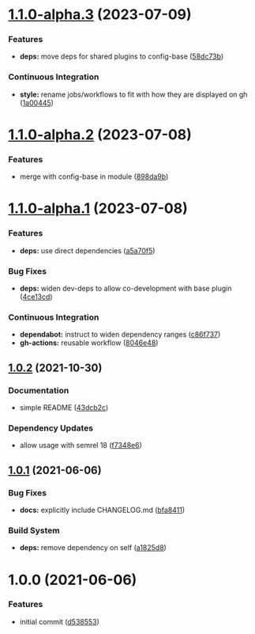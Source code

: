 # [1.1.0-alpha.3](https://github.com/gliech/semantic-release-config-github-npm/compare/v1.1.0-alpha.2...v1.1.0-alpha.3) (2023-07-09)


### Features

* **deps:** move deps for shared plugins to config-base ([58dc73b](https://github.com/gliech/semantic-release-config-github-npm/commit/58dc73bebd8b7c7c9058e0119e6e0b9dfe03eb2b))


### Continuous Integration

* **style:** rename jobs/workflows to fit with how they are displayed on gh ([1a00445](https://github.com/gliech/semantic-release-config-github-npm/commit/1a0044581c88b244340223bd331ffbc41293db45))

# [1.1.0-alpha.2](https://github.com/gliech/semantic-release-config-github-npm/compare/v1.1.0-alpha.1...v1.1.0-alpha.2) (2023-07-08)


### Features

* merge with config-base in module ([898da9b](https://github.com/gliech/semantic-release-config-github-npm/commit/898da9bf241c3bb82c69f2c618761fc1f8c7caef))

# [1.1.0-alpha.1](https://github.com/gliech/semantic-release-config-github-npm/compare/v1.0.2...v1.1.0-alpha.1) (2023-07-08)


### Features

* **deps:** use direct dependencies ([a5a70f5](https://github.com/gliech/semantic-release-config-github-npm/commit/a5a70f5a8905fdeb894d5180fe0471292b433b1a))


### Bug Fixes

* **deps:** widen dev-deps to allow co-development with base plugin ([4ce13cd](https://github.com/gliech/semantic-release-config-github-npm/commit/4ce13cdff22c76635a95cf9cba8bd896c5d98dd9))


### Continuous Integration

* **dependabot:** instruct to widen dependency ranges ([c86f737](https://github.com/gliech/semantic-release-config-github-npm/commit/c86f737a70e8547aab5e7b9c91034dfe6fb6e99d))
* **gh-actions:** reusable workflow ([8046e48](https://github.com/gliech/semantic-release-config-github-npm/commit/8046e489f46ee12b6d5c2dba64d9ab13a7cbb0d8))

## [1.0.2](https://github.com/gliech/semantic-release-config-github-npm/compare/v1.0.1...v1.0.2) (2021-10-30)


### Documentation

* simple README ([43dcb2c](https://github.com/gliech/semantic-release-config-github-npm/commit/43dcb2c9a631cafc0644f3d056556004db07d8ac))


### Dependency Updates

* allow usage with semrel 18 ([f7348e6](https://github.com/gliech/semantic-release-config-github-npm/commit/f7348e6931461f84e9655a66f903ae649c4066b7))

## [1.0.1](https://github.com/gliech/semantic-release-config-github-npm/compare/v1.0.0...v1.0.1) (2021-06-06)


### Bug Fixes

* **docs:** explicitly include CHANGELOG.md ([bfa8411](https://github.com/gliech/semantic-release-config-github-npm/commit/bfa8411524fb166b5a73cddfade271ce9df9ec69))


### Build System

* **deps:** remove dependency on self ([a1825d8](https://github.com/gliech/semantic-release-config-github-npm/commit/a1825d85b732b095dafa74aad54d177e156b0873))

# 1.0.0 (2021-06-06)


### Features

* initial commit ([d538553](https://github.com/gliech/semantic-release-config-github-npm/commit/d5385531d1af2190ef9306188f68f3131d7f9b1a))

